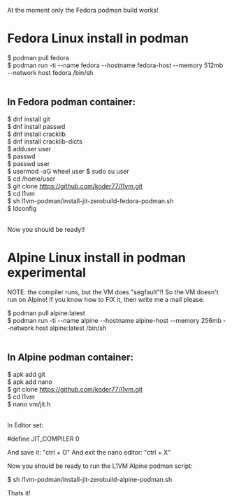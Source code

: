 At the moment only the Fedora podman build works!

Fedora Linux install in podman
==============================
$ podman pull fedora <br>
$ podman run -ti --name fedora --hostname fedora-host --memory 512mb --network host fedora /bin/sh <br><br>

In Fedora podman container:
--------------------------
$ dnf install git <br>
$ dnf install passwd <br>
$ dnf install cracklib <br>
$ dnf install cracklib-dicts <br>
$ adduser user <br>
$ passwd <br>
$ passwd user <br>
$ usermod -aG wheel user
$ sudo su user <br>
$ cd /home/user <br>
$ git clone https://github.com/koder77/l1vm.git <br>
$ cd l1vm <br>
$ sh l1vm-podman/install-jit-zerobuild-fedora-podman.sh <br>
$ ldconfig <br><br>

Now you should be ready!!
<br>

Alpine Linux install in podman experimental
===========================================
NOTE: the compiler runs, but the VM does "segfault"!!
So the VM doesn't run on Alpine!
If you know how to FIX it, then write me a mail please.

$ podman pull alpine:latest <br>
$ podman run -ti --name alpine --hostname alpine-host --memory 256mb --network host alpine:latest /bin/sh <br><br>

In Alpine podman container:
---------------------------
$ apk add git <br>
$ apk add nano <br>
$ git clone https://github.com/koder77/l1vm.git <br>
$ cd l1vm <br>
$ nano vm/jit.h <br><br>

In Editor set:

#define JIT_COMPILER 0

And save it: "ctrl + O"
And exit the nano editor: "ctrl + X"

Now you should be ready to run the L1VM Alpine podman script:

$ sh l1vm-podman/install-jit-zerobuild-alpine-podman.sh

Thats it!
